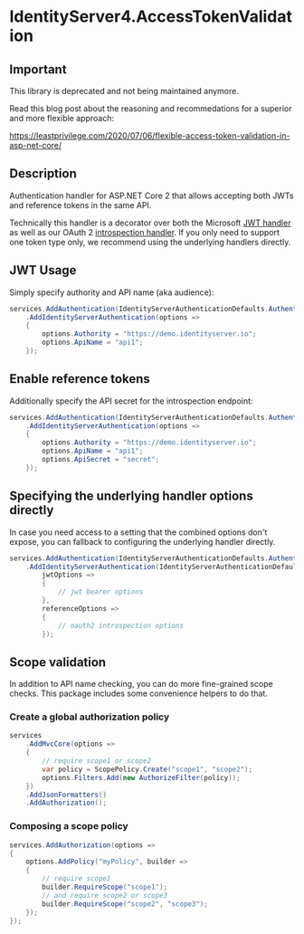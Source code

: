 # IdentityServer4.AccessTokenValidation

## Important
This library is deprecated and not being maintained anymore.

Read this blog post about the reasoning and recommedations for a superior and more flexible approach:

https://leastprivilege.com/2020/07/06/flexible-access-token-validation-in-asp-net-core/


## Description
Authentication handler for ASP.NET Core 2 that allows accepting both JWTs and reference tokens in the same API.

Technically this handler is a decorator over both the Microsoft [JWT handler](https://www.nuget.org/packages/Microsoft.AspNetCore.Authentication.JwtBearer/) as well as our OAuth 2 [introspection handler](https://www.nuget.org/packages/IdentityModel.AspNetCore.OAuth2Introspection/). If you only need to support one token type only, we recommend using the underlying handlers directly.

## JWT Usage
Simply specify authority and API name (aka audience):

```csharp
services.AddAuthentication(IdentityServerAuthenticationDefaults.AuthenticationScheme)
    .AddIdentityServerAuthentication(options =>
    {
        options.Authority = "https://demo.identityserver.io";
        options.ApiName = "api1";
    });
```

## Enable reference tokens
Additionally specify the API secret for the introspection endpoint:

```csharp
services.AddAuthentication(IdentityServerAuthenticationDefaults.AuthenticationScheme)
    .AddIdentityServerAuthentication(options =>
    {
        options.Authority = "https://demo.identityserver.io";
        options.ApiName = "api1";
        options.ApiSecret = "secret";
    });
```

## Specifying the underlying handler options directly
In case you need access to a setting that the combined options don't expose, you can fallback to configuring the underlying handler directly.

```csharp
services.AddAuthentication(IdentityServerAuthenticationDefaults.AuthenticationScheme)
    .AddIdentityServerAuthentication(IdentityServerAuthenticationDefaults.AuthenticationScheme,
        jwtOptions =>
        {
            // jwt bearer options
        },
        referenceOptions =>
        {
            // oauth2 introspection options
        });
```

## Scope validation
In addition to API name checking, you can do more fine-grained scope checks. This package includes some convenience helpers to do that.

### Create a global authorization policy

```csharp
services
    .AddMvcCore(options =>
    {
        // require scope1 or scope2
        var policy = ScopePolicy.Create("scope1", "scope2");
        options.Filters.Add(new AuthorizeFilter(policy));
    })
    .AddJsonFormatters()
    .AddAuthorization();
```

### Composing a scope policy

```csharp
services.AddAuthorization(options =>
{
    options.AddPolicy("myPolicy", builder =>
    {
        // require scope1
        builder.RequireScope("scope1");
        // and require scope2 or scope3
        builder.RequireScope("scope2", "scope3");
    });
});
```
